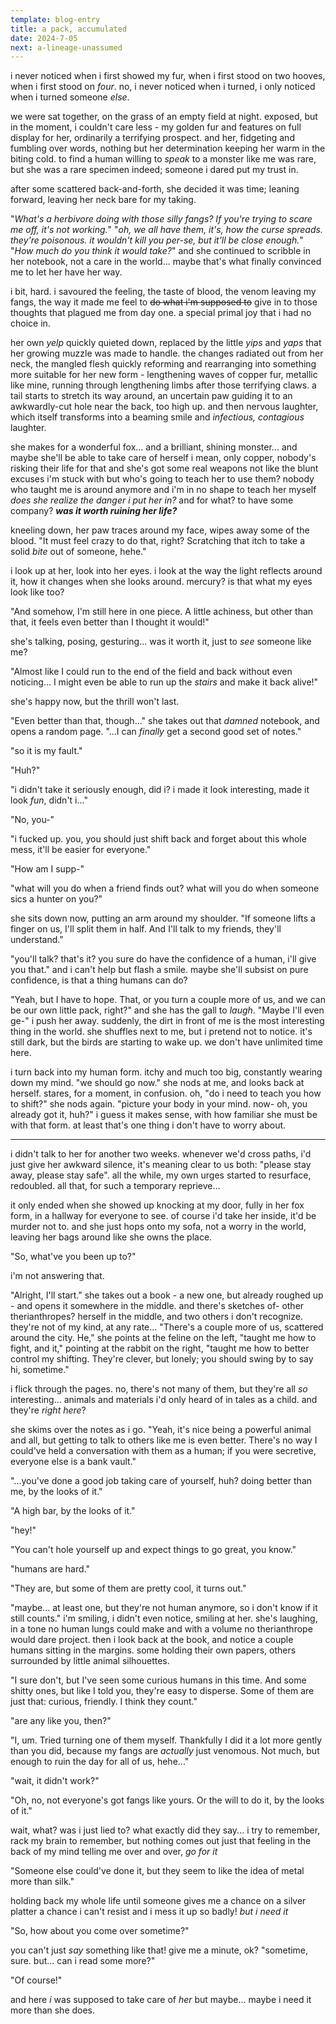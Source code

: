 ```yaml
---
template: blog-entry
title: a pack, accumulated
date: 2024-7-05
next: a-lineage-unassumed
---
```


i never noticed when i first showed my fur, when i first stood on two hooves, when i first stood on *four*. no, i never noticed when i turned, i only noticed when i turned someone *else*.

we were sat together, on the grass of an empty field at night. exposed, but in the moment, i couldn't care less - my golden fur and features on full display for her, ordinarily a terrifying prospect. and her, fidgeting and fumbling over words, nothing but her determination keeping her warm in the biting cold. to find a human willing to *speak* to a monster like me was rare, but she was a rare specimen indeed; someone i dared put my trust in.

after some scattered back-and-forth, she decided it was time; leaning forward, leaving her neck bare for my taking.

"*What's a herbivore doing with those silly fangs? If you're trying to scare me off, it's not working.*"
"*oh, we all have them, it's, how the curse spreads. they're poisonous. it wouldn't kill you per-se, but it'll be close enough.*"
"*How much do you think it would take?*"
and she continued to scribble in her notebook, not a care in the world... maybe that's what finally convinced me to let her have her way.

i bit, hard. i savoured the feeling, the taste of blood, the venom leaving my fangs, the way it made me feel to ~~do what i'm supposed to~~ give in to those thoughts that plagued me from day one. a special primal joy that i had no choice in.

her own *yelp* quickly quieted down, replaced by the little *yips* and *yaps* that her growing muzzle was made to handle. the changes radiated out from her neck, the mangled flesh quickly reforming and rearranging into something more suitable for her new form - lengthening waves of copper fur, metallic like mine, running through lengthening limbs after those terrifying claws. a tail starts to stretch its way around, an uncertain paw guiding it to an awkwardly-cut hole near the back, too high up. and then nervous laughter, which itself transforms into a beaming smile and *infectious, contagious* laughter.

she makes for a wonderful fox... and a brilliant, shining monster... and
maybe she'll be able to take care of herself
i mean, only copper, nobody's risking their life for that
and she's got some real weapons
not like the blunt excuses i'm stuck with
but who's going to teach her to use them?
nobody who taught me is around anymore
and i'm in no shape to teach her myself
*does she realize the danger i put her in?*
and for what? to have some company?
***was it worth ruining her life?***

kneeling down, her paw traces around my face, wipes away some of the blood. "It must feel crazy to do that, right? Scratching that itch to take a solid *bite* out of someone, hehe."

i look up at her, look into her eyes. i look at the way the light reflects around it, how it changes when she looks around. mercury? is that what my eyes look like too?

"And somehow, I'm still here in one piece. A little achiness, but other than that, it feels even better than I thought it would!"

she's talking, posing, gesturing... was it worth it, just to *see* someone like me?

"Almost like I could run to the end of the field and back without even noticing... I might even be able to run up the *stairs* and make it back alive!"

she's happy now, but the thrill won't last.

"Even better than that, though..."
she takes out that *damned* notebook, and opens a random page.
"...I can *finally* get a second good set of notes."

"so it is my fault."

"Huh?"

"i didn't take it seriously enough, did i? i made it look interesting, made it look *fun*, didn't i..."

"No, you-"

"i fucked up. you, you should just shift back and forget about this whole mess, it'll be easier for everyone."

"How am I supp-"

"what will you do when a friend finds out? what will you do when someone sics a hunter on you?"

she sits down now, putting an arm around my shoulder. "If someone lifts a finger on us, I'll split them in half. And I'll talk to my friends, they'll understand."

"you'll talk? that's it? you sure do have the confidence of a human, i'll give you that." and i can't help but flash a smile. maybe she'll subsist on pure confidence, is that a thing humans can do?

"Yeah, but I have to hope. That, or you turn a couple more of us, and we can be our own little pack, right?"
and she has the gall to *laugh*.
"Maybe I'll even ge-"
i push her away. suddenly, the dirt in front of me is the most interesting thing in the world. she shuffles next to me, but i pretend not to notice. it's still dark, but the birds are starting to wake up. we don't have unlimited time here.

i turn back into my human form. itchy and much too big, constantly wearing down my mind. "we should go now."
she nods at me, and looks back at herself. stares, for a moment, in confusion. oh, "do i need to teach you how to shift?"
she nods again.
"picture your body in your mind. now- oh, you already got it, huh?"
i guess it makes sense, with how familiar she must be with that form. at least that's one thing i don't have to worry about.

---

i didn't talk to her for another two weeks. whenever we'd cross paths, i'd just give her awkward silence, it's meaning clear to us both: "please stay away, please stay safe". all the while, my own urges started to resurface, redoubled. all that, for such a temporary reprieve...

it only ended when she showed up knocking at my door, fully in her fox form, in a hallway for everyone to see. of course i'd take her inside, it'd be murder not to.
and she just hops onto my sofa, not a worry in the world, leaving her bags around like she owns the place.

"So, what've you been up to?"

i'm not answering that.

"Alright, I'll start."
she takes out a book - a new one, but already roughed up - and opens it somewhere in the middle. and there's sketches of- other therianthropes? herself in the middle, and two others i don't recognize. they're not of my kind, at any rate...
"There's a couple more of us, scattered around the city. He," she points at the feline on the left, "taught me how to fight, and it," pointing at the rabbit on the right, "taught me how to better control my shifting. They're clever, but lonely; you should swing by to say hi, sometime."

i flick through the pages. no, there's not many of them, but they're all *so* interesting... animals and materials i'd only heard of in tales as a child. and they're *right here*?

she skims over the notes as i go. "Yeah, it's nice being a powerful animal and all, but getting to talk to others like me is even better. There's no way I could've held a conversation with them as a human; if you were secretive, everyone else is a bank vault."

"...you've done a good job taking care of yourself, huh? doing better than me, by the looks of it."

"A high bar, by the looks of it."

"hey!"

"You can't hole yourself up and expect things to go great, you know."

"humans are hard."

"They are, but some of them are pretty cool, it turns out."

"maybe... at least one, but they're not human anymore, so i don't know if it still counts."
i'm smiling, i didn't even notice, smiling at her. she's laughing, in a tone no human lungs could make and with a volume no therianthrope would dare project.
then i look back at the book, and notice a couple humans sitting in the margins. some holding their own papers, others surrounded by little animal silhouettes.

"I sure don't, but I've seen some curious humans in this time. And some shitty ones, but like I told you, they're easy to disperse. Some of them are just that: curious, friendly. I think they count."

"are any like you, then?"

"I, um. Tried turning one of them myself. Thankfully I did it a lot more gently than you did, because my fangs are *actually* just venomous. Not much, but enough to ruin the day for all of us, hehe..."

"wait, it didn't work?"

"Oh, no, not everyone's got fangs like yours. Or the will to do it, by the looks of it."

wait, what? was i just lied to?
what exactly did they say...
i try to remember, rack my brain to remember, but nothing comes out
just that feeling in the back of my mind
telling me over and over, *go for it*

"Someone else could've done it, but they seem to like the idea of metal more than silk."

holding back my whole life
until someone gives me a chance on a silver platter
a chance i can't resist
and i mess it up so badly!
*but i need it*

"So, how about you come over sometime?"

you can't just *say* something like that!
give me a minute, ok?
"sometime, sure. but... can i read some more?"

"Of course!"

and here *i* was supposed to take care of *her*
but maybe... maybe i need it more than she does.